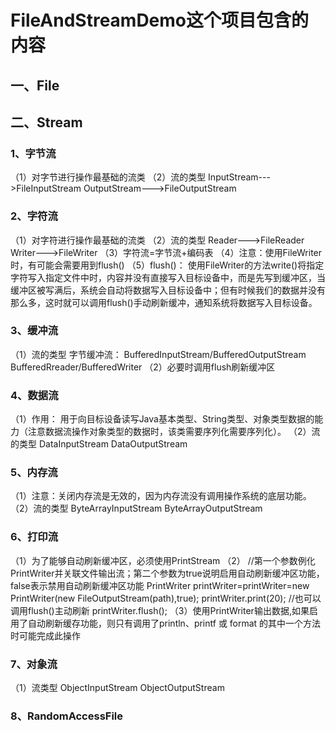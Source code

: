 # FileAndStreamDemo这个项目包含的内容

## 一、File


## 二、Stream

### 1、字节流
（1）对字节进行操作最基础的流类
（2）流的类型
  InputStream--->FileInputStream
  OutputStream--->FileOutputStream

### 2、字符流
（1）对字符进行操作最基础的流类
（2）流的类型
  Reader--->FileReader
  Writer--->FileWriter
（3）字符流=字节流+编码表
（4）注意：使用FileWriter时，有可能会需要用到flush()
（5）flush()：
使用FileWriter的方法write()将指定字符写入指定文件中时，内容并没有直接写入目标设备中，而是先写到缓冲区，当缓冲区被写满后，系统会自动将数据写入目标设备中；但有时候我们的数据并没有那么多，这时就可以调用flush()手动刷新缓冲，通知系统将数据写入目标设备。

### 3、缓冲流
（1）流的类型
  字节缓冲流：
  BufferedInputStream/BufferedOutputStream
  BufferedRreader/BufferedWriter
（2）必要时调用flush刷新缓冲区
 
### 4、数据流
（1）作用：
用于向目标设备读写Java基本类型、String类型、对象类型数据的能力（注意数据流操作对象类型的数据时，该类需要序列化需要序列化）。
（2）流的类型
  DataInputStream
  DataOutputStream
  
 ### 5、内存流
 （1）注意：关闭内存流是无效的，因为内存流没有调用操作系统的底层功能。
 （2）流的类型
   ByteArrayInputStream
   ByteArrayOutputStream
   
  ### 6、打印流
  （1）为了能够自动刷新缓冲区，必须使用PrintStream
  （2）
  //第一个参数例化PrintWriter并关联文件输出流；第二个参数为true说明启用自动刷新缓冲区功能，false表示禁用自动刷新缓冲区功能
  PrintWriter printWriter=printWriter=new PrintWriter(new FileOutputStream(path),true);
  printWriter.print(20);
  //也可以调用flush()主动刷新
	printWriter.flush();
  （3）使用PrintWriter输出数据,如果启用了自动刷新缓存功能，则只有调用了println、printf 或 format 的其中一个方法时可能完成此操作
   
  ### 7、对象流
  （1）流类型
   ObjectInputStream
   ObjectOutputStream
   
   ### 8、RandomAccessFile
   
   
   
  
  
  
  

